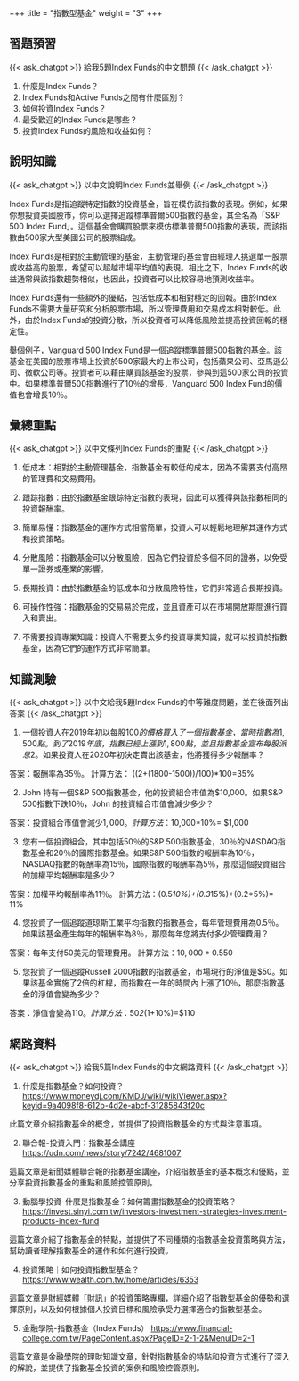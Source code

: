 +++
title = "指數型基金"
weight = "3"
+++
## 習題預習
{{< ask_chatgpt >}}
給我5題Index Funds的中文問題
{{< /ask_chatgpt >}}



1. 什麼是Index Funds？
2. Index Funds和Active Funds之間有什麼區別？
3. 如何投資Index Funds？
4. 最受歡迎的Index Funds是哪些？
5. 投資Index Funds的風險和收益如何？   

## 說明知識
{{< ask_chatgpt >}}
以中文說明Index Funds並舉例
{{< /ask_chatgpt >}}



Index Funds是指追蹤特定指數的投資基金，旨在模仿該指數的表現。例如，如果你想投資美國股市，你可以選擇追蹤標準普爾500指數的基金，其全名為「S&P 500 Index Fund」。這個基金會購買股票來模仿標準普爾500指數的表現，而該指數由500家大型美國公司的股票組成。

Index Funds是相對於主動管理的基金，主動管理的基金會由經理人挑選單一股票或收益高的股票，希望可以超越市場平均值的表現。相比之下，Index Funds的收益通常與該指數趨勢相似，也因此，投資者可以比較容易地預測收益率。

Index Funds還有一些額外的優點，包括低成本和相對穩定的回報。由於Index Funds不需要大量研究和分析股票市場，所以管理費用和交易成本相對較低。此外，由於Index Funds的投資分散，所以投資者可以降低風險並提高投資回報的穩定性。

舉個例子，Vanguard 500 Index Fund是一個追蹤標準普爾500指數的基金。該基金在美國的股票市場上投資於500家最大的上市公司，包括蘋果公司、亞馬遜公司、微軟公司等。投資者可以藉由購買該基金的股票，參與到這500家公司的投資中。如果標準普爾500指數進行了10％的增長，Vanguard 500 Index Fund的價值也會增長10％。   

## 彙總重點
{{< ask_chatgpt >}}
以中文條列Index Funds的重點
{{< /ask_chatgpt >}}



1. 低成本：相對於主動管理基金，指數基金有較低的成本，因為不需要支付高昂的管理費和交易費用。

2. 跟踪指數：由於指數基金跟踪特定指數的表現，因此可以獲得與該指數相同的投資報酬率。

3. 簡單易懂：指數基金的運作方式相當簡單，投資人可以輕鬆地理解其運作方式和投資策略。

4. 分散風險：指數基金可以分散風險，因為它們投資於多個不同的證券，以免受單一證券或產業的影響。

5. 長期投資：由於指數基金的低成本和分散風險特性，它們非常適合長期投資。

6. 可操作性強：指數基金的交易易於完成，並且資產可以在市場開放期間進行買入和賣出。

7. 不需要投資專業知識：投資人不需要太多的投資專業知識，就可以投資於指數基金，因為它們的運作方式非常簡單。   

## 知識測驗
{{< ask_chatgpt >}}
以中文給我5題Index Funds的中等難度問題，並在後面列出答案
{{< /ask_chatgpt >}}



1. 一個投資人在2019年初以每股$100的價格買入了一個指數基金，當時指數為1,500點。到了2019年底，指數已經上漲到1,800點，並且指數基金宣布每股派息$2。如果投資人在2020年初決定賣出該基金，他將獲得多少報酬率？

答案：報酬率為35％。 
計算方法： ((2+(1800-1500))/100)*100=35%

2. John 持有一個S&P 500指數基金，他的投資組合市值為$10,000。如果S&P 500指數下跌10％，John 的投資組合市值會減少多少？

答案：投資組合市值會減少$1,000。 
計算方法：$10,000*10%= $1,000

3. 您有一個投資組合，其中包括50％的S&P 500指數基金，30％的NASDAQ指數基金和20％的國際指數基金。如果S&P 500指數的報酬率為10％，NASDAQ指數的報酬率為15％，國際指數的報酬率為5％，那麼這個投資組合的加權平均報酬率是多少？

答案：加權平均報酬率為11％。 
計算方法：(0.5*10%)+(0.3*15%)+(0.2*5%)= 11%

4. 您投資了一個追蹤道琼斯工業平均指數的指數基金，每年管理費用為0.5％。如果該基金產生每年的報酬率為8％，那麼每年您將支付多少管理費用？

答案：每年支付50美元的管理費用。 
計算方法：$10,000*0.5%=$50

5. 您投資了一個追蹤Russell 2000指數的指數基金，市場現行的淨值是$50。如果該基金實施了2倍的杠桿，而指數在一年的時間內上漲了10％，那麼指數基金的淨值會變為多少？

答案：淨值會變為$110。 
計算方法：$50*2*(1+10%)=$110   

## 網路資料
{{< ask_chatgpt >}}
給我5篇Index Funds的中文網路資料
{{< /ask_chatgpt >}}



1. 什麼是指數基金？如何投資？
https://www.moneydj.com/KMDJ/wiki/wikiViewer.aspx?keyid=9a4098f8-612b-4d2e-abcf-31285843f20c

此篇文章介紹指數基金的概念，並提供了投資指數基金的方式與注意事項。

2. 聯合報-投資入門：指數基金講座
https://udn.com/news/story/7242/4681007

這篇文章是新聞媒體聯合報的指數基金講座，介紹指數基金的基本概念和優點，並分享投資指數基金的重點和風險控管原則。

3. 動腦學投資-什麼是指數基金？如何籌畫指數基金的投資策略？
https://invest.sinyi.com.tw/investors-investment-strategies-investment-products-index-fund

這篇文章介紹了指數基金的特點，並提供了不同種類的指數基金投資策略與方法，幫助讀者理解指數基金的運作和如何進行投資。

4. 投資策略｜如何投資指數型基金？
https://www.wealth.com.tw/home/articles/6353

這篇文章是財經媒體「財訊」的投資策略專欄，詳細介紹了指數型基金的優勢和選擇原則，以及如何根據個人投資目標和風險承受力選擇適合的指數型基金。

5. 金融學院-指數基金（Index Funds）
https://www.financial-college.com.tw/PageContent.aspx?PageID=2-1-2&MenuID=2-1

這篇文章是金融學院的理財知識文章，針對指數基金的特點和投資方式進行了深入的解說，並提供了指數基金投資的案例和風險控管原則。   

